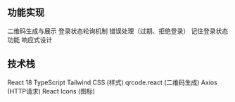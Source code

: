 ## 功能实现
二维码生成与展示
登录状态轮询机制
错误处理（过期、拒绝登录）
记住登录状态功能
响应式设计

## 技术栈
React 18
TypeScript
Tailwind CSS (样式)
qrcode.react (二维码生成)
Axios (HTTP请求)
React Icons (图标)